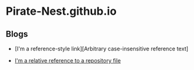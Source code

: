 # Pirate-Nest.github.io

## Blogs

* [I'm a reference-style link][Arbitrary case-insensitive reference text]

* [I'm a relative reference to a repository file](../blob/master/LICENSE)
